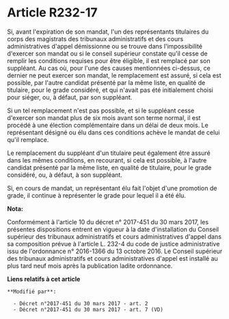 # Article R232-17

Si, avant l'expiration de son mandat, l'un des représentants titulaires du          corps des magistrats des tribunaux
administratifs et des cours administratives d'appel démissionne ou se trouve dans l'impossibilité d'exercer son mandat ou si
le conseil supérieur constate qu'il cesse de remplir les conditions requises pour être éligible, il est remplacé par son
suppléant. Au cas où, pour l'une des causes mentionnées ci-dessus, ce dernier ne peut exercer son mandat, le remplacement est
assuré, si cela est possible, par l'autre candidat présenté par la même liste, en qualité de titulaire, pour le grade
considéré, et qui n'avait pas été initialement choisi pour siéger, ou, à défaut, par son suppléant. 

Si un tel remplacement n'est pas possible, et si le suppléant cesse d'exercer son mandat plus de six mois avant son terme
normal, il est procédé à une élection complémentaire dans un délai de deux mois. Le représentant désigné ou élu dans ces
conditions achève le mandat de celui qu'il remplace. 

Le remplacement du suppléant d'un titulaire peut également être assuré dans les mêmes conditions, en recourant, si cela est
possible, à l'autre candidat présenté par la même liste, en qualité de titulaire, pour le grade considéré, ou, à défaut, à
son suppléant. 

Si, en cours de mandat, un représentant élu fait l'objet d'une promotion de grade, il continue à représenter le grade pour
lequel il a été élu.

**Nota:**

Conformément à l'article 10 du décret n° 2017-451 du 30 mars 2017, les présentes dispositions entrent en vigueur à la date
d'installation du Conseil supérieur des tribunaux administratifs et cours administratives d'appel dans sa composition prévue
à l'article L. 232-4 du code de justice administrative issu de l'ordonnance n° 2016-1366 du 13 octobre 2016. Le Conseil
supérieur des tribunaux administratifs et cours administratives d'appel est installé au plus tard neuf mois après la
publication ladite ordonnance.

**Liens relatifs à cet article**

	**Modifié par**:

	  - Décret n°2017-451 du 30 mars 2017 - art. 2
	  - Décret n°2017-451 du 30 mars 2017 - art. 7 (VD)
